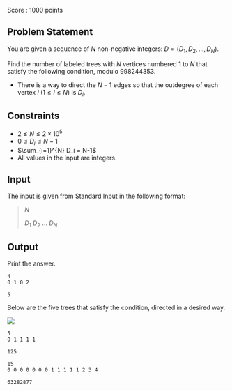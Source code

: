 Score : $1000$ points

## Problem Statement

You are given a sequence of $N$ non-negative integers: $D=(D_1, D_2, \dots, D_N)$.

Find the number of labeled trees with $N$ vertices numbered $1$ to $N$ that satisfy the following condition, modulo $998244353$.

- There is a way to direct the $N-1$ edges so that the outdegree of each vertex $i\ (1\leq i \leq N)$ is $D_i$.

## Constraints

- $2 \leq N \leq 2 \times 10^5$
- $0 \leq D_i \leq N-1$
- $\sum_{i=1}^{N} D_i = N-1$
- All values in the input are integers.

## Input

The input is given from Standard Input in the following format:

> $N$
> 
> $D_1$ $D_2$ $\dots$ $D_N$

## Output

Print the answer.

```input1
4
0 1 0 2
```

```output1
5
```

Below are the five trees that satisfy the condition, directed in a desired way.

![](https://img.atcoder.jp/arc155/5b5b99752b5330a2dd41607c3946fdd4.jpg)

```input2
5
0 1 1 1 1
```

```output2
125
```

```input3
15
0 0 0 0 0 0 0 1 1 1 1 1 2 3 4
```

```output3
63282877
```